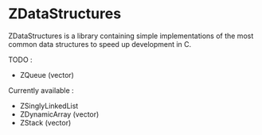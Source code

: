# ZDataStructures
ZDataStructures is a library containing simple implementations of the most common data structures to speed up development in C.

TODO :
- ZQueue (vector)

Currently available :
- ZSinglyLinkedList
- ZDynamicArray (vector)
- ZStack (vector)